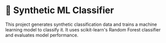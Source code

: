 # 🧪 Synthetic ML Classifier

This project generates synthetic classification data and trains a machine learning model to classify it. 
It uses scikit-learn's Random Forest classifier and evaluates model performance.
